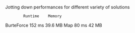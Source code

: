 Jotting down performances for different variety of solutions

            Runtime    Memory
BurteForce  152 ms     39.6 MB
Map         80 ms      42 MB

	
